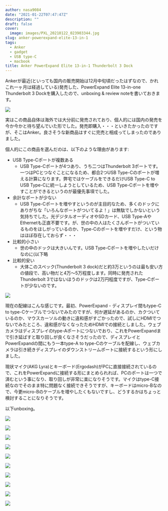 ```yaml
---
author: nasa9084
date: "2021-01-22T07:47:47Z"
description: ""
draft: false
cover:
  image: images/PXL_20210122_023903344.jpg
slug: anker-powerexpand-elite-13-in-1
tags:
  - Anker
  - gadget
  - USB type-C
  - macbook
title: Anker PowerExpand Elite 13-in-1 Thunderbolt 3 Dock
---
```



Ankerが最近(といっても国内の販売開始は12月中旬頃だったはずなので、かれこれ一ヶ月は経過している)発売した、PowerExpand Elite 13-in-one Thunderbolt 3 Dockを購入したので、unboxing & review noteを書いておきます。

![](images/product.jpg)

実はこの商品自体は海外では大分前に発売されており、個人的には国内の発売を今か今かと待ち望んでいた形でした。発売即購入・・・といきたかったのですが、そこはAnker。良さそうな新商品はすぐに完売と相成ってしまったのでありました。

個人的にこの商品を選んだのは、以下のような理由があります:

* USB Type-Cポートが複数ある
    * USB Type-Cポートが4つあり、うち二つはThunderbolt 3ポートです。一つはPCとつなぐことになるため、都合2つUSB Type-Cのポートが増える計算になります。弊宅ではケーブルをできるだけUSB Type-C to USB Type-Cに統一しようとしているため、USB Type-Cポートを増やすことができるというのが最優先事項でした。
* 余計なポートが少ない
    * USB Type-Cポートを増やすというのが主目的なため、多くのドックにありがちな「いろんなポートがついてるよ！」は無駄でしかないという気持ちでした。光デジタルオーディオやSDカード、USB Type-AやEthernetも正直不要です。が、世の中の人はたくさんポートがついているものをほしがっているのか、Type-Cのポートを増やすだけ、という物はほぼ存在しておらず・・・
* 比較的小さい
    * 世の中のドックは大きいんです。USB Type-Cポートを増やしたいだけなのに(以下略
* 比較的安い
    * 大体このスペック(Thunderbolt 3 dock)だと約3万というのは最も安い方の値段で、高い物だと4万〜5万程度します。同時に発売されたThunderbolt 3ではないほうのドックは2万円程度ですが、Type-Cポートが少ないのです。

![](images/cabling.png)

現在の配線はこんな感じです。最初、PowerExpand - ディスプレイ間もtype-C to type-Cケーブルでつないでみたのですが、何か遅延があるのか、カクついているのか、マウスカーソルの動きに違和感がすごかったので、試しにHDMIでつないでみたところ、違和感がなくなったためHDMIでの接続としました。ウェブカメラはディスプレイのtype-Aポートにつないでおり、これをPowerExpandまで引き延ばすと取り回しが良くなさそうだったので、ディスプレイとPowerExpandの間にもう一本type-A to type-Cのケーブルを配線し、ウェブカメラは引き続きディスプレイのダウンストリームポートに接続するという形にしました。

現状マイク(AKG Lyra)とキーボード(Ergodash)がPCに直接接続されているので、これをPowerExpandに接続する形にまとめられれば、PCのポートは一つで済むという事になり、取り回しが非常に楽になりそうです。マイクはtype-C接続なのでそのまま特に問題なく接続できそうですが、キーボードはmicro-Bなので、今更micro-Bのケーブルを増やしたくもないですし、どうするかはちょっと検討することになりそうです。

以下unboxing。

![](images/PXL_20210122_023730942-1.jpg)

![](images/PXL_20210122_023738621.jpg)

![](images/PXL_20210122_023801087.jpg)

![](images/PXL_20210122_023824554.jpg)

![](images/PXL_20210122_023912747.jpg)

![](images/PXL_20210122_023925651.jpg)



![](images/PXL_20210122_023951313.jpg)

![](images/PXL_20210122_024057681.NIGHT.jpg)

![](images/PXL_20210122_024110717.jpg)

![](images/PXL_20210122_064950710.jpg)



